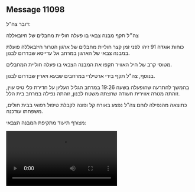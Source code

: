 ## Message 11098

דובר צה"ל:

צה״ל תקף מבנה צבאי בו פעלה חוליית מחבלים של חיזבאללה

כוחות אוגדה 91 זיהו לפני זמן קצר חוליית מחבלים של ארגון הטרור חיזבאללה פועלת במבנה צבאי של הארגון במרחב אל עדייסא שבדרום לבנון.

מטוסי קרב של חיל האוויר תקפו את המבנה הצבאי בו פעלה חוליית המחבלים.

בנוסף, צה"ל תקף בירי ארטילרי במרחבים שבעא ויארין שבדרום לבנון.

בהמשך להתרעה שהופעלה בשעה 19:26 במרחב הגליל העליון על חדירת כלי טיס עוין, זוהתה מטרה אווירית חשודה שחצתה משטח לבנון, זוהתה נפילה במרחב בית הלל.

כתוצאה מהנפילה לוחם צה"ל נפצע באורח קל ופונה לקבלת טיפול רפואי בבית חולים, משפחתו עודכנה.

מצורף תיעוד מתקיפת המבנה הצבאי:

![Video](https://data.iron-swords.co.il/2024/August/27/11098/11098_media.mp4)

